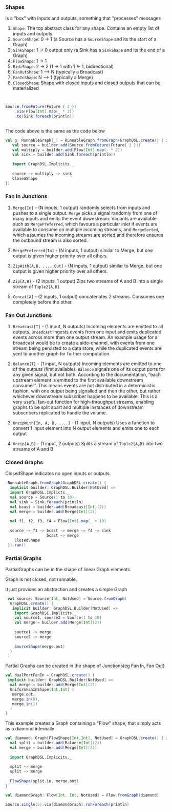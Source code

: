  ### Shapes 
 Is a "box" with inputs and outputs, something that "processes" messages
 
 1. ```Shape```: The top abstract class for any shape. Contains an empty list of inputs and outputs
 2. ```SourceShape```: 0 -> 1 (a Source has a ```SourceShape``` and its the start of a Graph)
 3. ```SinkShape```: 1 -> 0 output only (a Sink has a ```SinkShape``` and its the end of a Graph)
 4. ```FlowShape```: 1 -> 1 
 5. ```BidiShape```: 2 -> 2 (1 -> 1 with 1 <- 1, bidirectional)
 6. ```FanOutShape```: 1 --> N (typically a Broadcast)
 7. ```FanInShape```: N --> 1 (typically a Merge)
 8. ```ClosedShape```: Shape with closed inputs and closed outputs that can be materialized

```scala


Source.fromFuture(Future { 2 })
    .via(Flow[Int].map(_ * 2))
    .to(Sink.foreach(println))
    
```
    
The code above is the same as the code below

```scala 
val g: RunnableGraph[_] = RunnableGraph.fromGraph(GraphDSL.create() { implicit builder => 
   val source = builder.add(Source.fromFuture(Future{ 2 }))
   val multiply = builder.add(Flow[Int].map(- * 2))
   val sink = builder.add(Sink.foreach(println))
   
   import GraphDSL.Implicits._ 
   
   source ~> multiply ~> sink 
   ClosedShape
})

```
### Fan In Junctions 

1. ```Merge[In]``` - (N inputs, 1 output) randomly selects from inputs and pushes to a single output. 
```Merge``` picks a signal randomly from one of many inputs and emits the event downstream. Variants are available such as 
```MergePreferred```, which favours a particular inlet if events are available to consume on multiple incoming streams, and ```MergeSorted```, 
which assumes the incoming streams are sorted and therefore ensures the outbound stream is also sorted.

2. ```MergePreferred[In]``` - (N inputs, 1 output) similar to Merge, but one output is given higher priority over all others.

3. ```ZipWith[A,B, ....,Out]``` - (N inputs, 1 output) similar to Merge, but one output is given higher priority over all others. 

4. ```Zip[A,B]``` - (2 inputs, 1 output) Zips two streams of A and B into a single stream of ```Tuple2[A,B]```

5. ```Concat[A]``` - (2 inputs, 1 output) concatenates 2 streams. Consumes one completely before the other. 


### Fan Out Junctions 

1. ```Broadcast[T]``` - (1 input, N outputs) Incoming elements are emitted to all outputs. ```Broadcast``` ingests 
events from one input and emits duplicated events across more than one output stream. An example usage for a broadcast 
would be to create a side-channel, with events from one stream being persisted to a data store, 
while the duplicated events are sent to another graph for further computation.

2. ```Balance[T]``` - (1 input, N outputs) Incoming elements are emitted to one of the outputs (first available). 
```Balance``` signals one of its output ports for any given signal, but not both. 
According to the documentation, “each upstream element is emitted to the first available downstream consumer”. 
This means events are not distributed in a deterministic fashion, with one output being signalled and then the other, 
but rather whichever downstream subscriber happens to be available. This is a very useful fan-out function for high-throughput streams, 
enabling graphs to be split apart and multiple instances of downstream subscribers replicated to handle the volume.

3. ```UnzipWith[In, A, B, ....]``` - (1 input, N outputs) Uses a function to convert 1 input element into N output elements 
and emits one to each output

4. ```Unzip[A,B]``` - (1 input, 2 outputs) Splits a stream of ```Tuple2[A,B]``` into two streams of A and B 


### Closed Graphs

ClosedShape indicates no open inputs or outputs. 

```scala
 RunnableGraph.fromGraph(GraphDSL.create() {
  implicit builder: GraphDSL.Builder[NotUsed] => 
  import GraphDSL.Implicts._ 
  val source = Source(1 to 10)
  val sink = Sink.foreach(println)
  val bcast = builder.add(Broadcast[Int](2))
  val merge = builder.add(Merge[Int](2))
  
  val f1, f2, f3, f4 = Flow[Int].map(_ + 10)
  
  source ~> f1 ~> bcast ~> merge ~> f4 ~> sink
                  bcast ~> merge
    ClosedShape
 }).run()
```

### Partial Graphs 

PartialGraphs can be in the shape of linear Graph elements. 

Graph is not closed, not runnable. 

It just provides an abstraction and creates a simple Graph

```scala
 val source: Source[Int, NotUsed] = Source.fromGraph(
  GraphDSL.create() {
   implicit builder: GraphDSL.Builder[NotUsed] => 
    import GraphDSL.Implicits._ 
    val source1, source2 = Source(1 to 10)
    val merge = builder.add(Merge[Int](2))
    
    source1 ~> merge
    source2 ~> merge
    
    SourceShape(merge.out)
  }
 )
```

Partial Graphs can be created in the shape of Junctions(eg Fan In, Fan Out)

```scala
val dualPortFanIn = GraphDSL.create() {
 implicit builder: GraphDSL.Builder[NotUsed] => 
  val merge = builder.add(Merge[Int](2))
  UniformFanInShape[Int,Int] (
   merge.out, 
   merge.in(0),
   merge.in(1)
  )
}
```


This example creates a Graph containing a "Flow" shape, that simply acts as a diamond internally 

```scala
val diamond: Graph[FlowShape[Int,Int], NotUsed] = GraphDSL.create() { implicit builder => 
  val split = builder.add(Balance[Int](2))
  val merge = builder.add(Merge[Int](2))
  
  import GraphDSL.Implicits._ 
  
  split ~> merge
  split ~> merge
  
  FlowShape(split.in, merge.out)
}

val diamondGraph: Flow[Int, Int, NotUsed] = Flow.fromGraph(diamond)

Source.single(5).via(diamondGraph).runForeach(println)

```































